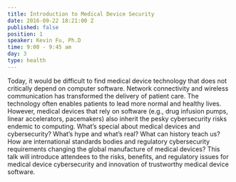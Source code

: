 ```yaml
---
title: Introduction to Medical Device Security
date: 2016-09-22 18:21:00 Z
published: false
position: 1
speaker: Kevin Fu, Ph.D
time: 9:00 - 9:45 am
day: 3
type: health
---
```


Today, it would be difficult to find medical device technology that does not critically depend on computer software. Network connectivity and wireless communication has transformed the delivery of patient care. The technology often enables patients to lead more normal and healthy lives. However, medical devices that rely on software (e.g., drug infusion pumps, linear accelerators, pacemakers) also inherit the pesky cybersecurity risks endemic to computing. What’s special about medical devices and cybersecurity? What’s hype and what’s real? What can history teach us? How are international standards bodies and regulatory cybersecurity requirements changing the global manufacture of medical devices? This talk will introduce attendees to the risks, benefits, and regulatory issues for medical device cybersecurity and innovation of trustworthy medical device software.